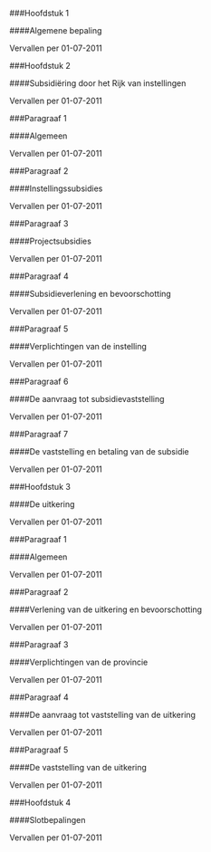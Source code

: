 <meta http-equiv='Content-Type' content='text/html; charset=utf-8' />

###Hoofdstuk 1 

####Algemene bepaling

Vervallen per 01-07-2011 

###Hoofdstuk 2 

####Subsidiëring door het Rijk van instellingen

Vervallen per 01-07-2011 

###Paragraaf 1 

####Algemeen

Vervallen per 01-07-2011 

###Paragraaf 2 

####Instellingssubsidies

Vervallen per 01-07-2011 

###Paragraaf 3 

####Projectsubsidies

Vervallen per 01-07-2011 

###Paragraaf 4 

####Subsidieverlening en bevoorschotting

Vervallen per 01-07-2011 

###Paragraaf 5 

####Verplichtingen van de instelling

Vervallen per 01-07-2011 

###Paragraaf 6 

####De aanvraag tot subsidievaststelling

Vervallen per 01-07-2011 

###Paragraaf 7 

####De vaststelling en betaling van de subsidie

Vervallen per 01-07-2011 

###Hoofdstuk 3 

####De uitkering

Vervallen per 01-07-2011 

###Paragraaf 1 

####Algemeen

Vervallen per 01-07-2011 

###Paragraaf 2 

####Verlening van de uitkering en bevoorschotting

Vervallen per 01-07-2011 

###Paragraaf 3 

####Verplichtingen van de provincie

Vervallen per 01-07-2011 

###Paragraaf 4 

####De aanvraag tot vaststelling van de uitkering

Vervallen per 01-07-2011 

###Paragraaf 5 

####De vaststelling van de uitkering

Vervallen per 01-07-2011 

###Hoofdstuk 4 

####Slotbepalingen

Vervallen per 01-07-2011 

